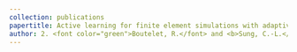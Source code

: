 ```yaml
---
collection: publications
papertitle: Active learning for finite element simulations with adaptive non-stationary kernel function
author: 2. <font color="green">Boutelet, R.</font> and <b>Sung, C.-L.</b> (2025)
---
```

